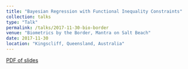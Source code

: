 ```yaml
---
title: "Bayesian Regression with Functional Inequality Constraints"
collection: talks
type: "Talk"
permalink: /talks/2017-11-30-bio-border
venue: "Biometrics by the Border, Mantra on Salt Beach"
date: 2017-11-30
location: "Kingscliff, Queensland, Australia"
---
```


[PDF of slides](https://bonstats.github.io/files/talk_2017_biometrics_by_the_border.pdf)
